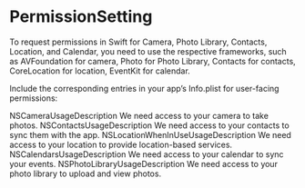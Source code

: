 # PermissionSetting
To request permissions in Swift for Camera, Photo Library, Contacts, Location, and Calendar, you need to use the respective frameworks, such as AVFoundation for camera, Photo for Photo Library, Contacts for contacts, CoreLocation for location, EventKit for calendar.

Include the corresponding entries in your app’s Info.plist for user-facing permissions:

<key>NSCameraUsageDescription</key>
<string>We need access to your camera to take photos.</string>
<key>NSContactsUsageDescription</key>
<string>We need access to your contacts to sync them with the app.</string>
<key>NSLocationWhenInUseUsageDescription</key>
<string>We need access to your location to provide location-based services.</string>
<key>NSCalendarsUsageDescription</key>
<string>We need access to your calendar to sync your events.</string>
<key>NSPhotoLibraryUsageDescription</key>
<string>We need access to your photo library to upload and view photos.</string>
